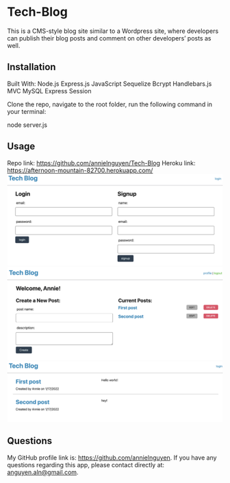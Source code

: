 # Tech-Blog
This is a CMS-style blog site similar to a Wordpress site, where developers can publish their blog posts and comment on other developers’ posts as well.

## Installation

Built With:
Node.js
Express.js
JavaScript
Sequelize
Bcrypt
Handlebars.js
MVC
MySQL
Express Session

Clone the repo, navigate to the root folder, run the following command in your terminal:

node server.js

## Usage 

Repo link: https://github.com/annielnguyen/Tech-Blog
Heroku link: https://afternoon-mountain-82700.herokuapp.com/
![LoginPage](assets/login.png)
![CreatePage](assets/create.png)
![Notes](assets/notes.png)

## Questions

My GitHub profile link is: https://github.com/annielnguyen. If you have any questions regarding this app, please contact directly at: anguyen.aln@gmail.com.


